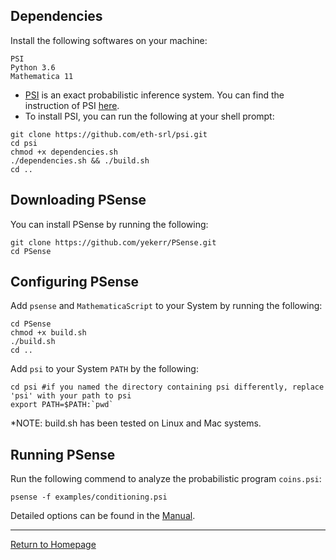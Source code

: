 
## Dependencies

Install the following softwares on your machine:
```
PSI
Python 3.6
Mathematica 11
```

* [PSI](http://psisolver.org) is an exact probabilistic inference system. You can find the instruction of PSI [here](https://github.com/eth-srl/psi).
* To install PSI, you can run the following at your shell prompt:

```{shell}
git clone https://github.com/eth-srl/psi.git
cd psi
chmod +x dependencies.sh
./dependencies.sh && ./build.sh
cd ..
```

## Downloading PSense

You can install PSense by running the following:
```{shell}
git clone https://github.com/yekerr/PSense.git
cd PSense
```


## Configuring PSense

Add `psense` and `MathematicaScript` to your System by running the following:

```{shell}
cd PSense
chmod +x build.sh
./build.sh
cd ..
```

Add  `psi` to your System `PATH` by the following: 

```{shell}
cd psi #if you named the directory containing psi differently, replace 'psi' with your path to psi
export PATH=$PATH:`pwd`
```

*NOTE: build.sh has been tested on Linux and Mac systems.

## Running PSense

Run the following commend to analyze the probabilistic program `coins.psi`:
```{shell}
psense -f examples/conditioning.psi
```

Detailed options can be found in the [Manual](manual.html).

***
[Return to Homepage](index.html)
